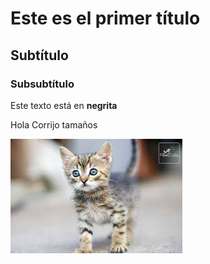 # Este es el primer título

## Subtítulo

### Subsubtítulo
Este texto está en **negrita**

Hola
Corrijo tamaños

![](Gatito.jpg)
